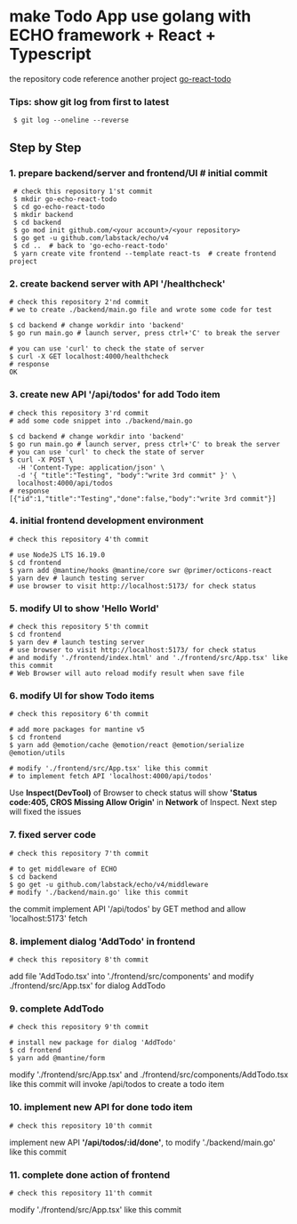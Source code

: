 make Todo App use golang with ECHO framework + React + Typescript
===

the repository code reference another project [go-react-todo](https://github.com/KunYi/go-react-todo)

### Tips: show git log from first to latest
```
 $ git log --oneline --reverse
```

## Step by Step

### 1. prepare backend/server and frontend/UI  # initial commit
```
 # check this repository 1'st commit
 $ mkdir go-echo-react-todo
 $ cd go-echo-react-todo
 $ mkdir backend
 $ cd backend
 $ go mod init github.com/<your account>/<your repository>
 $ go get -u github.com/labstack/echo/v4
 $ cd ..  # back to 'go-echo-react-todo'
 $ yarn create vite frontend --template react-ts  # create frontend project
```

### 2. create backend server with API '/healthcheck'
```
# check this repository 2'nd commit
# we to create ./backend/main.go file and wrote some code for test

$ cd backend # change workdir into 'backend'
$ go run main.go # launch server, press ctrl+'C' to break the server

# you can use 'curl' to check the state of server
$ curl -X GET localhost:4000/healthcheck
# response
OK
```

### 3. create new API '/api/todos' for add Todo item
```
# check this repository 3'rd commit
# add some code snippet into ./backend/main.go

$ cd backend # change workdir into 'backend'
$ go run main.go # launch server, press ctrl+'C' to break the server
# you can use 'curl' to check the state of server
$ curl -X POST \
  -H 'Content-Type: application/json' \
  -d '{ "title":"Testing", "body":"write 3rd commit" }' \
  localhost:4000/api/todos
# response
[{"id":1,"title":"Testing","done":false,"body":"write 3rd commit"}]
```
### 4. initial frontend development environment
```
# check this repository 4'th commit

# use NodeJS LTS 16.19.0
$ cd frontend
$ yarn add @mantine/hooks @mantine/core swr @primer/octicons-react
$ yarn dev # launch testing server
# use browser to visit http://localhost:5173/ for check status
```
### 5. modify UI to show 'Hello World'
```
# check this repository 5'th commit
$ cd frontend
$ yarn dev # launch testing server
# use browser to visit http://localhost:5173/ for check status
# and modify './frontend/index.html' and './frontend/src/App.tsx' like this commit
# Web Browser will auto reload modify result when save file
```
### 6. modify UI for show Todo items
```
# check this repository 6'th commit

# add more packages for mantine v5
$ cd frontend
$ yarn add @emotion/cache @emotion/react @emotion/serialize @emotion/utils

# modify './frontend/src/App.tsx' like this commit
# to implement fetch API 'localhost:4000/api/todos'
```
Use **Inspect(DevTool)** of Browser to check status
will show **'Status code:405, CROS Missing Allow Origin'** in **Network** of Inspect.
Next step will fixed the issues

### 7. fixed server code
```
# check this repository 7'th commit

# to get middleware of ECHO
$ cd backend
$ go get -u github.com/labstack/echo/v4/middleware
# modify './backend/main.go' like this commit
```
the commit implement API '/api/todos' by GET method and allow 'localhost:5173' fetch

### 8. implement dialog 'AddTodo' in frontend
```
# check this repository 8'th commit
```
add file 'AddTodo.tsx' into './frontend/src/components' and modify ./frontend/src/App.tsx' for dialog AddTodo

### 9. complete AddTodo
```
# check this repository 9'th commit

# install new package for dialog 'AddTodo'
$ cd frontend
$ yarn add @mantine/form
```
modify './frontend/src/App.tsx' and ./frontend/src/components/AddTodo.tsx like this commit
will invoke /api/todos to create a todo item

### 10. implement new API for done todo item
```
# check this repository 10'th commit
```
implement new API **'/api/todos/:id/done'**, to modify './backend/main.go' like this commit

### 11. complete done action of frontend
```
# check this repository 11'th commit
```
modify './frontend/src/App.tsx' like this commit

